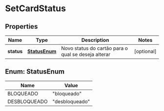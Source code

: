 
# SetCardStatus

## Properties
Name | Type | Description | Notes
------------ | ------------- | ------------- | -------------
**status** | [**StatusEnum**](#StatusEnum) | Novo status do cartão para o qual se deseja alterar |  [optional]


<a name="StatusEnum"></a>
## Enum: StatusEnum
Name | Value
---- | -----
BLOQUEADO | &quot;bloqueado&quot;
DESBLOQUEADO | &quot;desbloqueado&quot;



